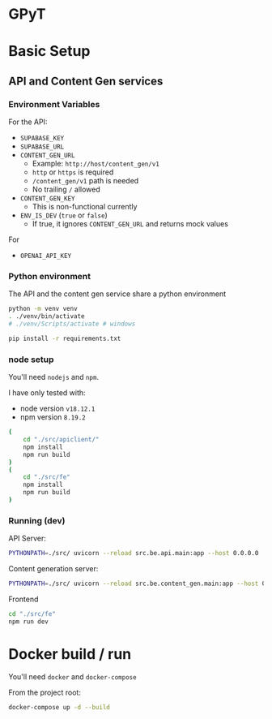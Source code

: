 # GPyT

# Basic Setup

## API and Content Gen services

### Environment Variables

For the API:
* `SUPABASE_KEY`
* `SUPABASE_URL`
* `CONTENT_GEN_URL`
    * Example: `http://host/content_gen/v1`
    * `http` or `https` is required
    * `/content_gen/v1` path is needed
    * No trailing `/` allowed
* `CONTENT_GEN_KEY`
    * This is non-functional currently
* `ENV_IS_DEV` (`true` or `false`)
    * If true, it ignores `CONTENT_GEN_URL` and returns mock values

For
* `OPENAI_API_KEY`

### Python environment

The API and the content gen service share a python environment

```sh
python -m venv venv
. ./venv/bin/activate
# ./venv/Scripts/activate # windows

pip install -r requirements.txt
```

### node setup

You'll need `nodejs` and `npm`.

I have only tested with:
* node version `v18.12.1`
* npm version `8.19.2`

```sh
(
    cd "./src/apiclient/"
    npm install
    npm run build
)
(
    cd "./src/fe"
    npm install
    npm run build
)
```


### Running (dev)

API Server:

```sh
PYTHONPATH=./src/ uvicorn --reload src.be.api.main:app --host 0.0.0.0
```

Content generation server:
```sh
PYTHONPATH=./src/ uvicorn --reload src.be.content_gen.main:app --host 0.0.0.0
```

Frontend
```sh
cd "./src/fe"
npm run dev
```

# Docker build / run

You'll need `docker` and `docker-compose`

From the project root:

```sh
docker-compose up -d --build
```
